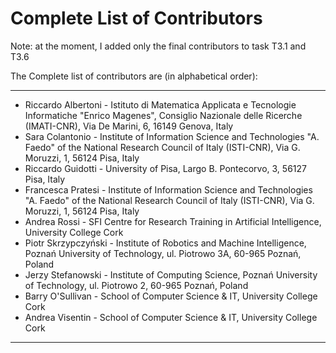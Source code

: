 # Complete List of Contributors
Note: at the moment, I added only the final contributors to task T3.1 and T3.6

The Complete list of contributors are (in alphabetical order):

---
- Riccardo Albertoni - Istituto di Matematica Applicata e Tecnologie Informatiche "Enrico Magenes", Consiglio Nazionale delle Ricerche (IMATI-CNR), Via De Marini, 6, 16149 Genova, Italy
- Sara Colantonio - Institute of Information Science and Technologies "A. Faedo" of the National Research Council of Italy (ISTI-CNR), Via G. Moruzzi, 1, 56124 Pisa, Italy
- Riccardo Guidotti - University of Pisa, Largo B. Pontecorvo, 3, 56127 Pisa, Italy
- Francesca Pratesi - Institute of Information Science and Technologies "A. Faedo" of the National Research Council of Italy (ISTI-CNR), Via G. Moruzzi, 1, 56124 Pisa, Italy
- Andrea Rossi - SFI Centre for Research Training in Artificial Intelligence, University College Cork
- Piotr Skrzypczyński - Institute of Robotics and Machine Intelligence, Poznań University of Technology, ul. Piotrowo 3A, 60-965 Poznań, Poland
- Jerzy Stefanowski - Institute of Computing Science, Poznań University of Technology, ul. Piotrowo 2, 60-965 Poznań, Poland
- Barry O'Sullivan - School of Computer Science & IT, University College Cork
- Andrea Visentin - School of Computer Science & IT, University College Cork

---

